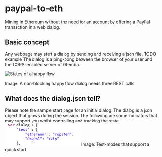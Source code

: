 ﻿# paypal-to-eth
Mining in Ethereum without the need for an account by offering a PayPal transaction in a web dialog.
## Basic concept
Any webpage may start a dialog by sending and receiving a json file. TODO example
The dialog is a ping-pong between the browser of your user and the CORS-enabled server of Otemba.

![States of a happy flow](![https://raw.githubusercontent.com/Otemba/paypal-to-eth/master/images/](https://raw.githubusercontent.com/Otemba/paypal-to-eth/master/images/testModes.png)statesWithText.png)

Image: A non-blocking happy flow dialog needs three REST calls
## What does the dialog.json tell?
Please note the sample start page for an initial dialog. The dialog is a json object that grows during the session. The following are some indicators that may support you whilst controlling and tracking the state.
![Test Modes](https://raw.githubusercontent.com/Otemba/paypal-to-eth/master/images/testModes.png)
Image: Test-modes that support a quick start


 

<!--stackedit_data:
eyJoaXN0b3J5IjpbMTc4MDE2Njc1NCwyMjMyOTU1MiwtMTQ4Nj
MyMDMyMCwtNDEwMDAwNzIzLC02MzY3NDA2ODIsMTUzODM2NDQ1
NiwxMzc5NjkzNDk5LDc1NTUyOTU1OF19
-->